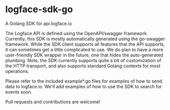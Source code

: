 # logface-sdk-go
A Golang SDK for api.logface.io

The Logface API is defined using the OpenAPI/swagger framework.
Currently, this SDK is mostly automatically generated using
the go-swagger framework.
While the SDK client supports all features that the API supports, it can
sometimes get a little complicated to use. We do plan to have a more
user-friendly SDK wrapper in the future, one that hides the auto-generated
plumbing.
Note, the SDK currently supports quite a bit of customization of the
HTTP transport, and also supports standard Golang contexts for most
operations.

Please refer to the included example*.go files for examples of how
to send data to logface.io. We'll add examples of how to use the
SDK to search for events soon.

Pull requests and contributions are welcome!